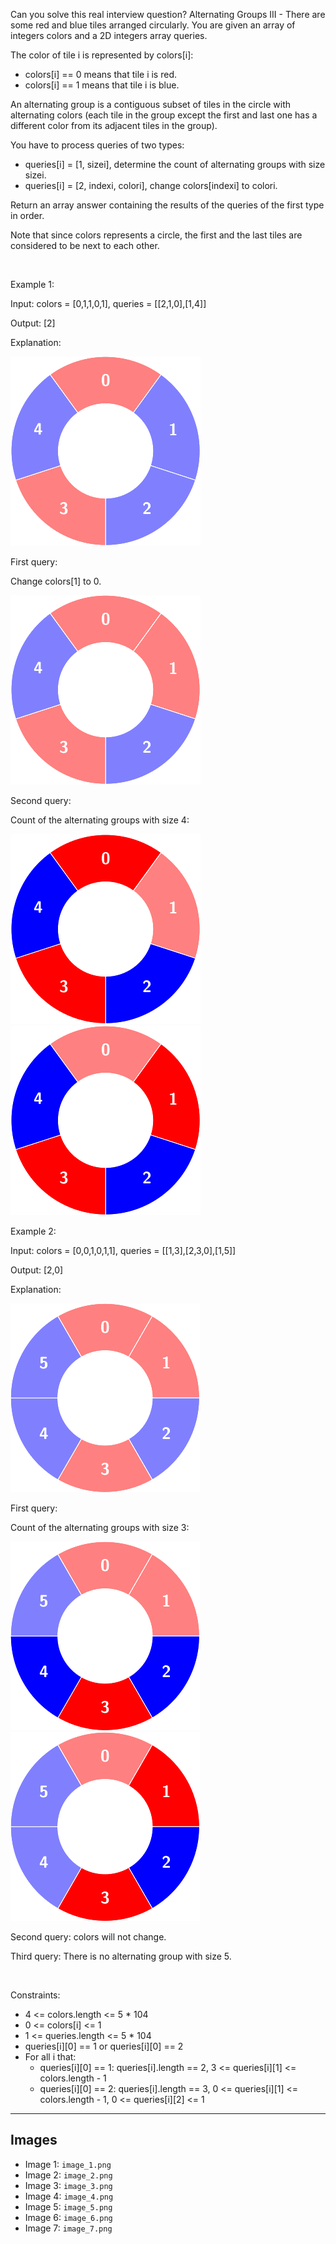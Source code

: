 Can you solve this real interview question? Alternating Groups III - There are some red and blue tiles arranged circularly. You are given an array of integers colors and a 2D integers array queries.

The color of tile i is represented by colors[i]:

 * colors[i] == 0 means that tile i is red.
 * colors[i] == 1 means that tile i is blue.

An alternating group is a contiguous subset of tiles in the circle with alternating colors (each tile in the group except the first and last one has a different color from its adjacent tiles in the group).

You have to process queries of two types:

 * queries[i] = [1, sizei], determine the count of alternating groups with size sizei.
 * queries[i] = [2, indexi, colori], change colors[indexi] to colori.

Return an array answer containing the results of the queries of the first type in order.

Note that since colors represents a circle, the first and the last tiles are considered to be next to each other.

 

Example 1:

Input: colors = [0,1,1,0,1], queries = [[2,1,0],[1,4]]

Output: [2]

Explanation:

![Example 1](./image_1.png)

First query:

Change colors[1] to 0.

![Example 2](./image_2.png)

Second query:

Count of the alternating groups with size 4:

![Example 3](./image_3.png)![Example 4](./image_4.png)

Example 2:

Input: colors = [0,0,1,0,1,1], queries = [[1,3],[2,3,0],[1,5]]

Output: [2,0]

Explanation:

![Example 5](./image_5.png)

First query:

Count of the alternating groups with size 3:

![Example 6](./image_6.png)![Example 7](./image_7.png)

Second query: colors will not change.

Third query: There is no alternating group with size 5.

 

Constraints:

 * 4 <= colors.length <= 5 * 104
 * 0 <= colors[i] <= 1
 * 1 <= queries.length <= 5 * 104
 * queries[i][0] == 1 or queries[i][0] == 2
 * For all i that:
   * queries[i][0] == 1: queries[i].length == 2, 3 <= queries[i][1] <= colors.length - 1
   * queries[i][0] == 2: queries[i].length == 3, 0 <= queries[i][1] <= colors.length - 1, 0 <= queries[i][2] <= 1

---

## Images

- Image 1: `image_1.png`
- Image 2: `image_2.png`
- Image 3: `image_3.png`
- Image 4: `image_4.png`
- Image 5: `image_5.png`
- Image 6: `image_6.png`
- Image 7: `image_7.png`
